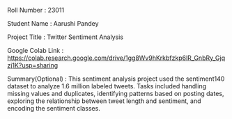 Roll Number       :   23011

Student Name      :   Aarushi Pandey

Project Title     :   Twitter Sentiment Analysis

Google Colab Link :   https://colab.research.google.com/drive/1gg8Wv9hKrkbfzkp6lR_GnbRy_Gjqzj1K?usp=sharing

Summary(Optional) :   This sentiment analysis project used the sentiment140 dataset to analyze 1.6 million labeled tweets. Tasks included 
                      handling missing values and duplicates, identifying patterns based on posting dates, exploring the relationship 
                      between tweet length and sentiment, and encoding the sentiment classes.

